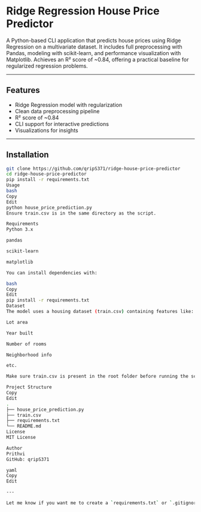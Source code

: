 # Ridge Regression House Price Predictor

A Python-based CLI application that predicts house prices using Ridge Regression on a multivariate dataset. It includes full preprocessing with Pandas, modeling with scikit-learn, and performance visualization with Matplotlib. Achieves an R² score of ~0.84, offering a practical baseline for regularized regression problems.

---

## Features

- Ridge Regression model with regularization
- Clean data preprocessing pipeline
- R² score of ~0.84
- CLI support for interactive predictions
- Visualizations for insights

---

## Installation

```bash
git clone https://github.com/qripS371/ridge-house-price-predictor
cd ridge-house-price-predictor
pip install -r requirements.txt
Usage
bash
Copy
Edit
python house_price_prediction.py
Ensure train.csv is in the same directory as the script.

Requirements
Python 3.x

pandas

scikit-learn

matplotlib

You can install dependencies with:

bash
Copy
Edit
pip install -r requirements.txt
Dataset
The model uses a housing dataset (train.csv) containing features like:

Lot area

Year built

Number of rooms

Neighborhood info

etc.

Make sure train.csv is present in the root folder before running the script.

Project Structure
Copy
Edit
.
├── house_price_prediction.py
├── train.csv
├── requirements.txt
└── README.md
License
MIT License

Author
Prithvi
GitHub: qripS371

yaml
Copy
Edit

---

Let me know if you want me to create a `requirements.txt` or `.gitignore` file next!







